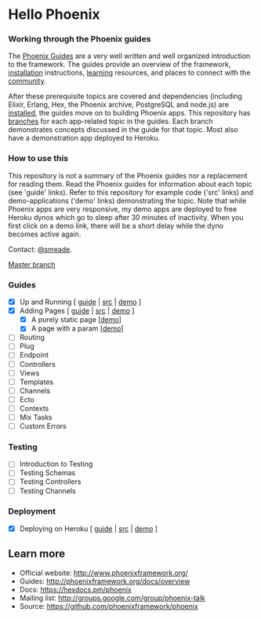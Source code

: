 # Hello Phoenix

### Working through the Phoenix guides

The [Phoenix Guides](https://hexdocs.pm/phoenix/overview.html) are a very well written and well organized introduction to the framework. The guides provide an overview of the framework, [installation](https://hexdocs.pm/phoenix/installation.html) instructions, [learning](https://hexdocs.pm/phoenix/learning.html) resources, and places to connect with the [community](https://hexdocs.pm/phoenix/community.html).

After these prerequisite topics are covered and dependencies (including Elixir, Erlang, Hex, the Phoenix archive, PostgreSQL and node.js) are [installed](https://hexdocs.pm/phoenix/installation.html), the guides move on to building Phoenix apps. This repository has [branches](https://github.com/smeade/hellophoenix/branches/all) for each app-related topic in the guides. Each branch demonstrates concepts discussed in the guide for that topic. Most also have a demonstration app deployed to Heroku.

### How to use this

This repository is not a summary of the Phoenix guides nor a replacement for reading them. Read the Phoenix guides for information about each topic (see 'guide' links). Refer to this repository for example code ('src' links) and demo-applications ('demo' links) demonstrating the topic. Note that while Phoenix apps are very responsive, my demo apps are deployed to free Heroku dynos which go to sleep after 30 minutes of inactivity. When you first click on a demo link, there will be a short delay while the dyno becomes active again.

Contact: [@smeade](https://twitter.com/smeade).

[Master branch](https://github.com/smeade/hellophoenix)

### Guides
- [x] Up and Running [
[guide](https://hexdocs.pm/phoenix/up_and_running.html#content) |
[src](https://github.com/smeade/hellophoenix/tree/phx-001-up-and-running) |
[demo](https://phx-001-up-and-running.herokuapp.com)
]
- [x] Adding Pages [
[guide](https://hexdocs.pm/phoenix/adding_pages.html) |
[src](https://github.com/smeade/hellophoenix/tree/phx-002-adding-pages) |
[demo](https://phx-002-adding-pages.herokuapp.com)
]
  - [x] A purely static page [[demo](https://phx-002-adding-pages.herokuapp.com/hello)]
  - [x] A page with a param [[demo](https://phx-002-adding-pages.herokuapp.com/hello/Scott)]
- [ ] Routing
- [ ] Plug
- [ ] Endpoint
- [ ] Controllers
- [ ] Views
- [ ] Templates
- [ ] Channels
- [ ] Ecto
- [ ] Contexts
- [ ] Mix Tasks
- [ ] Custom Errors

### Testing
- [ ] Introduction to Testing
- [ ] Testing Schemas
- [ ] Testing Controllers
- [ ] Testing Channels

### Deployment
- [x] Deploying on Heroku [
[guide](https://hexdocs.pm/phoenix/heroku.html#content) |
[src](https://github.com/smeade/hellophoenix/tree/phx-001-up-and-running) |
[demo](https://phx-001-up-and-running.herokuapp.com)
]

## Learn more

  * Official website: http://www.phoenixframework.org/
  * Guides: http://phoenixframework.org/docs/overview
  * Docs: https://hexdocs.pm/phoenix
  * Mailing list: http://groups.google.com/group/phoenix-talk
  * Source: https://github.com/phoenixframework/phoenix
